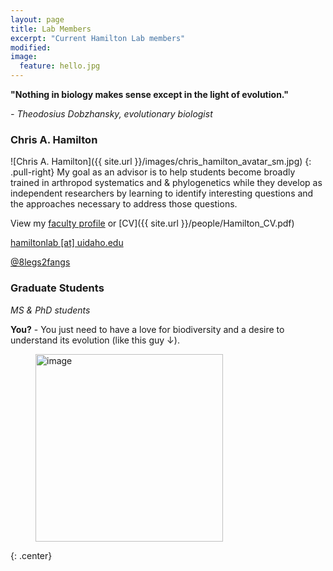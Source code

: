 ```yaml
---
layout: page
title: Lab Members
excerpt: "Current Hamilton Lab members"
modified: 
image:
  feature: hello.jpg
---
```


**"Nothing in biology makes sense except in the light of evolution."**

*- Theodosius Dobzhansky, evolutionary biologist*


### Chris A. Hamilton
![Chris A. Hamilton]({{ site.url }}/images/chris_hamilton_avatar_sm.jpg)
{: .pull-right}
My goal as an advisor is to help students become broadly trained in arthropod systematics and & phylogenetics while they develop as independent researchers by learning to identify interesting questions and the approaches necessary to address those questions.

View my [faculty profile](https://www.uidaho.edu/cals/entomology-plant-pathology-and-nematology/our-people/chris-hamilton) or [CV]({{ site.url }}/people/Hamilton_CV.pdf)

[hamiltonlab [at] uidaho.edu](mailto:hamiltonlab@uidaho.edu)

[@8legs2fangs](https://twitter.com/8legs2fangs)


### Graduate Students
*MS & PhD students*

**You?** - You just need to have a love for biodiversity and a desire to understand its evolution (like this guy ↓).

<figure>
	<a href="{{ site.url }}/images/young_Chris.jpg"><img src="{{ site.url }}/images/young_Chris.jpg" alt="image" width="300" height=""> </a>
</figure>
{: .center}